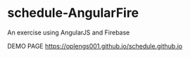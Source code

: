 # schedule-AngularFire
An exercise using AngularJS and Firebase 


DEMO PAGE https://oplengs001.github.io/schedule.github.io
